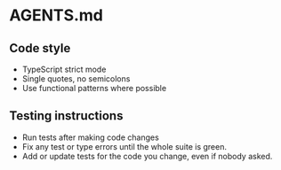 # AGENTS.md


## Code style
- TypeScript strict mode
- Single quotes, no semicolons
- Use functional patterns where possible


## Testing instructions
- Run tests after making code changes
- Fix any test or type errors until the whole suite is green.
- Add or update tests for the code you change, even if nobody asked.
